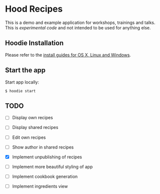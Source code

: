 # Hood Recipes

This is a demo and example application for workshops, trainings and talks. This
is *experimental code* and not intended to be used for anything else.

## Hoodie Installation

Please refer to the [install guides for OS X, Linux and Windows](http://hood.ie/#installation).

## Start the app

Start app locally:

    $ hoodie start

## TODO

* [ ] Display own recipes
* [ ] Display shared recipes
* [ ] Edit own recipes
* [ ] Show author in shared recipes
* [x] Implement unpublishing of recipes
* [ ] Implement more beautiful styling of app
* [ ] Implement cookbook generation
* [ ] Implement ingredients view

